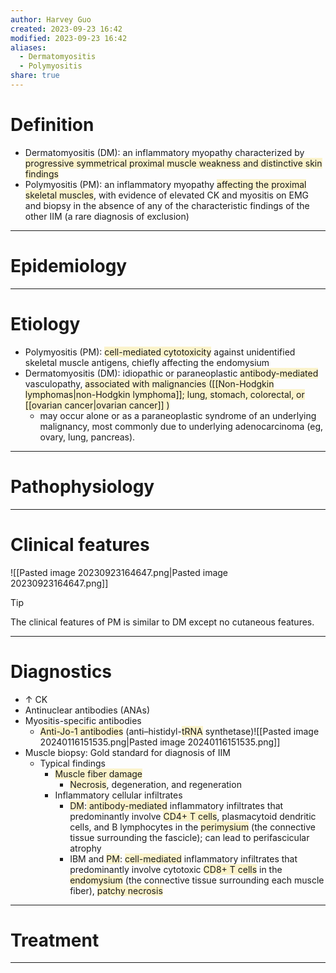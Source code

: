 ```yaml
---
author: Harvey Guo
created: 2023-09-23 16:42
modified: 2023-09-23 16:42
aliases:
  - Dermatomyositis
  - Polymyositis
share: true
---
```

# Definition
- Dermatomyositis (DM): an inflammatory myopathy characterized by <span style="background:rgba(240, 200, 0, 0.2)">progressive symmetrical proximal muscle weakness and distinctive skin findings</span>
- Polymyositis (PM): an inflammatory myopathy <span style="background:rgba(240, 200, 0, 0.2)">affecting the proximal skeletal muscles</span>, with evidence of elevated CK and myositis on EMG and biopsy in the absence of any of the characteristic findings of the other IIM (a rare diagnosis of exclusion)

---
# Epidemiology


---
# Etiology
- Polymyositis (PM): <span style="background:rgba(240, 200, 0, 0.2)">cell-mediated cytotoxicity</span> against unidentified skeletal muscle antigens, chiefly affecting the endomysium
- Dermatomyositis (DM): idiopathic or paraneoplastic <span style="background:rgba(240, 200, 0, 0.2)">antibody-mediated </span>vasculopathy, <span style="background:rgba(240, 200, 0, 0.2)">associated with malignancies ([[Non-Hodgkin lymphomas|non-Hodgkin lymphoma]]; lung, stomach, colorectal, or [[ovarian cancer|ovarian cancer]] )</span>
	- may occur alone or as a paraneoplastic syndrome of an underlying malignancy, most commonly due to underlying adenocarcinoma (eg, ovary, lung, pancreas).

---
# Pathophysiology


---
# Clinical features
![[Pasted image 20230923164647.png|Pasted image 20230923164647.png]]
>[!tip] 
>The clinical features of PM is similar to DM except no cutaneous features.

---
# Diagnostics
- ↑ CK
- Antinuclear antibodies (ANAs)
- Myositis-specific antibodies
	- <span style="background:rgba(240, 200, 0, 0.2)">Anti-Jo-1 antibodies</span> (anti–histidyl-<span style="background:rgba(240, 200, 0, 0.2)">tRNA</span> synthetase)![[Pasted image 20240116151535.png|Pasted image 20240116151535.png]]
- Muscle biopsy: Gold standard for diagnosis of IIM
	- Typical findings
		- <span style="background:rgba(240, 200, 0, 0.2)">Muscle fiber damage</span>
			- <span style="background:rgba(240, 200, 0, 0.2)">Necrosis</span>, degeneration, and regeneration
		- Inflammatory cellular infiltrates
			- <span style="background:rgba(240, 200, 0, 0.2)">DM</span>:<span style="background:rgba(240, 200, 0, 0.2)"> antibody-mediated</span> inflammatory infiltrates that predominantly involve <span style="background:rgba(240, 200, 0, 0.2)">CD4+ T cells</span>, plasmacytoid dendritic cells, and B lymphocytes in the <span style="background:rgba(240, 200, 0, 0.2)">perimysium</span> (the connective tissue surrounding the fascicle); can lead to perifascicular atrophy  
			- IBM and <span style="background:rgba(240, 200, 0, 0.2)">PM</span>: <span style="background:rgba(240, 200, 0, 0.2)">cell-mediated</span> inflammatory infiltrates that predominantly involve cytotoxic <span style="background:rgba(240, 200, 0, 0.2)">CD8+ T cells</span> in the <span style="background:rgba(240, 200, 0, 0.2)">endomysium</span> (the connective tissue surrounding each muscle fiber), <span style="background:rgba(240, 200, 0, 0.2)">patchy necrosis</span>


---
# Treatment


---
